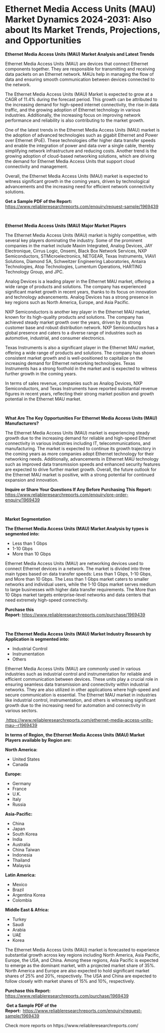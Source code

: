 <p><h1>Ethernet Media Access Units (MAU) Market Dynamics 2024-2031: Also about Its Market Trends, Projections, and Opportunities</h1></p><p><strong>Ethernet Media Access Units (MAU) Market Analysis and Latest Trends</strong></p>
<p><p>Ethernet Media Access Units (MAU) are devices that connect Ethernet components together. They are responsible for transmitting and receiving data packets on an Ethernet network. MAUs help in managing the flow of data and ensuring smooth communication between devices connected to the network.</p><p>The Ethernet Media Access Units (MAU) Market is expected to grow at a CAGR of 11.4% during the forecast period. This growth can be attributed to the increasing demand for high-speed internet connectivity, the rise in data traffic, and the growing adoption of Ethernet technology in various industries. Additionally, the increasing focus on improving network performance and reliability is also contributing to the market growth.</p><p>One of the latest trends in the Ethernet Media Access Units (MAU) market is the adoption of advanced technologies such as gigabit Ethernet and Power over Ethernet (PoE). These technologies offer higher data transfer speeds and enable the integration of power and data over a single cable, thereby simplifying network infrastructure and reducing costs. Another trend is the growing adoption of cloud-based networking solutions, which are driving the demand for Ethernet Media Access Units that support cloud connectivity and management.</p><p>Overall, the Ethernet Media Access Units (MAU) market is expected to witness significant growth in the coming years, driven by technological advancements and the increasing need for efficient network connectivity solutions.</p></p>
<p><strong>Get a Sample PDF of the Report:&nbsp;</strong> <a href="https://www.reliableresearchreports.com/enquiry/request-sample/1969439">https://www.reliableresearchreports.com/enquiry/request-sample/1969439</a></p>
<p>&nbsp;</p>
<p><strong>Ethernet Media Access Units (MAU) Major Market Players</strong></p>
<p><p>The Ethernet Media Access Units (MAU) market is highly competitive, with several key players dominating the industry. Some of the prominent companies in the market include Maxim Integrated, Analog Devices, JAY Electronique, Cirrus Logic, Onsemi, Black Box Network Services, NXP Semiconductors, STMicroelectronics, NETGEAR, Texas Instruments, VIAVI Solutions, Diamond SA, Schweitzer Engineering Laboratories, Antaira Technologies, Atop Technologies, Lumentum Operations, HARTING Technology Group, and JPC.</p><p>Analog Devices is a leading player in the Ethernet MAU market, offering a wide range of products and solutions. The company has experienced significant market growth in recent years, thanks to its focus on innovation and technology advancements. Analog Devices has a strong presence in key regions such as North America, Europe, and Asia Pacific.</p><p>NXP Semiconductors is another key player in the Ethernet MAU market, known for its high-quality products and solutions. The company has achieved steady market growth over the years, driven by its strong customer base and robust distribution network. NXP Semiconductors has a global presence and caters to a diverse range of industries such as automotive, industrial, and consumer electronics.</p><p>Texas Instruments is also a significant player in the Ethernet MAU market, offering a wide range of products and solutions. The company has shown consistent market growth and is well-positioned to capitalize on the increasing demand for Ethernet networking technologies. Texas Instruments has a strong foothold in the market and is expected to witness further growth in the coming years.</p><p>In terms of sales revenue, companies such as Analog Devices, NXP Semiconductors, and Texas Instruments have reported substantial revenue figures in recent years, reflecting their strong market position and growth potential in the Ethernet MAU market.</p></p>
<p>&nbsp;</p>
<p><strong>What Are The Key Opportunities For Ethernet Media Access Units (MAU) Manufacturers?</strong></p>
<p><p>The Ethernet Media Access Units (MAU) market is experiencing steady growth due to the increasing demand for reliable and high-speed Ethernet connectivity in various industries including IT, telecommunications, and manufacturing. The market is expected to continue its growth trajectory in the coming years as more companies adopt Ethernet technology for their networking needs. Additionally, advancements in Ethernet MAU technology such as improved data transmission speeds and enhanced security features are expected to drive further market growth. Overall, the future outlook for the Ethernet MAU market is positive, with a strong potential for continued expansion and innovation.</p></p>
<p><strong>Inquire or Share Your Questions If Any Before Purchasing This Report:</strong> <a href="https://www.reliableresearchreports.com/enquiry/pre-order-enquiry/1969439">https://www.reliableresearchreports.com/enquiry/pre-order-enquiry/1969439</a></p>
<p>&nbsp;</p>
<p><strong>Market Segmentation</strong></p>
<p><strong>The Ethernet Media Access Units (MAU) Market Analysis by types is segmented into:</strong></p>
<p><ul><li>Less than 1 Gbps</li><li>1-10 Gbps</li><li>More than 10 Gbps</li></ul></p>
<p><p>Ethernet Media Access Units (MAU) are networking devices used to connect Ethernet devices in a network. The market is divided into three main types based on data transfer speeds: Less than 1 Gbps, 1-10 Gbps, and More than 10 Gbps. The Less than 1 Gbps market caters to smaller networks and individual users, while the 1-10 Gbps market serves medium to large businesses with higher data transfer requirements. The More than 10 Gbps market targets enterprise-level networks and data centers that need extremely high-speed connectivity.</p></p>
<p><strong>Purchase this Report:&nbsp;</strong><a href="https://www.reliableresearchreports.com/purchase/1969439">https://www.reliableresearchreports.com/purchase/1969439</a></p>
<p>&nbsp;</p>
<p><strong>The Ethernet Media Access Units (MAU) Market Industry Research by Application is segmented into:</strong></p>
<p><ul><li>Industrial Control</li><li>Instrumentation</li><li>Others</li></ul></p>
<p><p>Ethernet Media Access Units (MAU) are commonly used in various industries such as industrial control and instrumentation for reliable and efficient communication between devices. These units play a crucial role in ensuring seamless data transmission and connectivity within industrial networks. They are also utilized in other applications where high-speed and secure communication is essential. The Ethernet MAU market in industries like industrial control, instrumentation, and others is witnessing significant growth due to the increasing need for automation and connectivity in various sectors.</p></p>
<p><a href="https://www.reliableresearchreports.com/ethernet-media-access-units-mau--r1969439">&nbsp;https://www.reliableresearchreports.com/ethernet-media-access-units-mau--r1969439</a></p>
<p><strong>In terms of Region, the Ethernet Media Access Units (MAU) Market Players available by Region are:</strong></p>
<p>
    <p> <strong> North America: </strong>
        <ul>
            <li>United States</li>
            <li>Canada</li>
        </ul>
        </p> 
    <p> <strong> Europe: </strong>
        <ul>
            <li>Germany</li>
            <li>France</li>
            <li>U.K.</li>
            <li>Italy</li>
            <li>Russia</li>
        </ul>
        </p> 
    <p> <strong> Asia-Pacific: </strong>
        <ul>
            <li>China</li>
            <li>Japan</li>
            <li>South Korea</li>
            <li>India</li>
            <li>Australia</li>
            <li>China Taiwan</li>
            <li>Indonesia</li>
            <li>Thailand</li>
            <li>Malaysia</li>
        </ul>
        </p> 
    <p> <strong> Latin America: </strong>
        <ul>
            <li>Mexico</li>
            <li>Brazil</li>
            <li>Argentina Korea</li>
            <li>Colombia</li>
        </ul>
        </p> 
    <p> <strong> Middle East & Africa: </strong>
        <ul>
            <li>Turkey</li>
            <li>Saudi</li>
            <li>Arabia</li>
            <li>UAE</li>
            <li>Korea</li>
        </ul>
    </p>
    </p>
<p><p>The Ethernet Media Access Units (MAU) market is forecasted to experience substantial growth across key regions including North America, Asia Pacific, Europe, the USA, and China. Among these regions, Asia Pacific is expected to emerge as the dominant market, with a projected market share of 35%. North America and Europe are also expected to hold significant market shares of 25% and 20%, respectively. The USA and China are expected to follow closely with market shares of 15% and 10%, respectively.</p></p>
<p><strong>Purchase this Report: </strong><a href="https://www.reliableresearchreports.com/purchase/1969439">https://www.reliableresearchreports.com/purchase/1969439</a></p>
<p>&nbsp;<strong>Get a Sample PDF of the Report:&nbsp;&nbsp;</strong><a href="https://www.reliableresearchreports.com/enquiry/request-sample/1969439">https://www.reliableresearchreports.com/enquiry/request-sample/1969439</a></p>
<p><strong></strong></p>
<p>Check more reports on https://www.reliableresearchreports.com/</p>